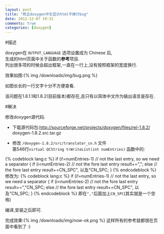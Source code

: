 ```yaml
---
layout: post
title: "修正doxygen中文显示html不换行bug"
date: 2012-12-07 19:31
comments: true
categories: [doxygen]
---
```

#描述

doxygen在 `OUTPUT_LANGUAGE` 选项设置成为 Chinese 后,  
生成的html页面中关于函数的**参考**项目.  
列出很多项的时候会超出框架,一直在一行上,没有按照框架的宽度换行.

效果如图:{% img /downloads/img/bug.png %}

如图长长的一行文字十分不方便查看.

该问题在1.8.1.1和1.8.2(目前版本)都存在,且只有以简体中文作为输出语言是存在.

#解决

修改doxygen源代码.

* 下载源代码包:<http://sourceforge.net/projects/doxygen/files/rel-1.8.2/>    doxygen-1.8.2.src.tar.gz 

* 修改 `/doxygen-1.8.2/src/translator_cn.h` 文件   
第546行`virtual QCString trWriteList(int numEntries)` 函数中的:
  
{% codeblock lang:c %}
if (i!=numEntries-1)  // not the last entry, so we need a separator
        {
          if (i<numEntries-2) // not the fore last entry 
            result+=",";
          else                // the fore last entry
            result+=CN_SPC", 以及"CN_SPC;
        }
{% endcodeblock %}
修改为:
{% codeblock lang:c %}
if (i!=numEntries-1)  // not the last entry, so we need a separator
        {
          if (i<numEntries-2) // not the fore last entry 
            result+=","CN_SPC;
          else                // the fore last entry
            result+=CN_SPC", 以及"CN_SPC;
        }
{% endcodeblock %}
即在`","`后面加上`CN_SPC`(其实就是一个空格)

编译,安装之后即可.

完成效果:{% img /downloads/img/now-ok.png %}
这样所有的参考就都很在页面中看到了 :)


